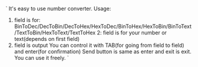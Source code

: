 `
It's easy to use number converter.
Usage:
  1. field is for: BinToDec/DecToBin/DecToHex/HexToDec/BinToHex/HexToBin/BinToText/TextToBin/HexToText/TextToHex
  2: field is for your number or text(depends on first field)
  3. field is output
You can control it with TAB(for going from field to field) and enter(for confirmation)
Send button is same as enter and exit is exit.
You can use it freely.
`

